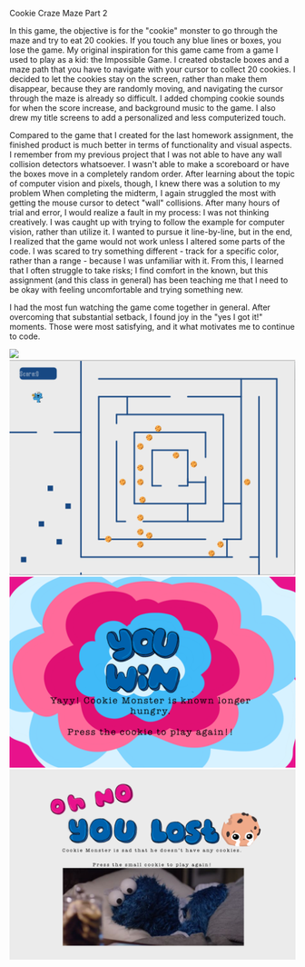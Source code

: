 Cookie Craze Maze Part 2

In this game, the objective is for the "cookie" monster to go through the maze and try to eat 20 cookies. If you touch any blue lines or boxes, you lose the game. My original inspiration for this game came from a game I used to play as a kid: the Impossible Game. I created obstacle boxes and a maze path that you have to navigate with your cursor to collect 20 cookies. I decided to let the cookies stay on the screen, rather than make them disappear, because they are randomly moving, and navigating the cursor through the maze is already so difficult. I added chomping cookie sounds for when the score increase, and background music to the game. I also drew my title screens to add a personalized and less computerized touch. 

Compared to the game that I created for the last homework assignment, the finished product is much better in terms of functionality and visual aspects. I remember from my previous project that I was not able to have any wall collision detectors whatsoever. I wasn't able to make a scoreboard or have the boxes move in a completely random order. After learning about the topic of computer vision and pixels, though, I knew there was a solution to my problem When completing the midterm, I again struggled the most with getting the mouse cursor to detect "wall" collisions. After many hours of trial and error, I would realize a fault in my process: I was not thinking creatively. I was caught up with trying to follow the example for computer vision, rather than utilize it. I wanted to pursue it line-by-line, but in the end, I realized that the game would not work unless I altered some parts of the code. I was scared to try something different - track for a specific color, rather than a range - because I was unfamiliar with it. From this, I learned that I often struggle to take risks; I find comfort in the known, but this assignment (and this class in general) has been teaching me that I need to be okay with feeling uncomfortable and trying something new. 

I had the most fun watching the game come together in general. After overcoming that substantial setback, I found joy in the "yes I got it!" moments. Those were most satisfying, and it what motivates me to continue to code. 




![](/CMidterm/CookieCrazeMaze.png)
![](/Midterm/game.png)
![](/Midterm/wingame.png)
![](/Midterm/losegame.png)
